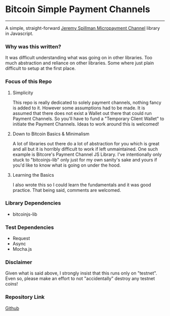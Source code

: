 # Bitcoin Simple Payment Channels
---
A simple, straight-forward [Jeremy Spillman Micropayment Channel](https://lists.linuxfoundation.org/pipermail/bitcoin-dev/2013-April/002433.html) library in Javascript.

### Why was this written?
It was difficult understanding what was going on in other libraries. Too much abstraction and reliance on other libraries. Some where just plain difficult to setup at the first place. 

### Focus of this Repo
1. Simplicity 

   This repo is really dedicated to solely payment channels, nothing fancy is added to it. However some assumptions had to be made. It is assumed that there does not exist a Wallet out there that could run Payment Channels. So you'll have to fund a "Temporary Client Wallet" to initiate the Payment Channels. Ideas to work around this is welcomed!

2. Down to Bitcoin Basics & Minimalism

   A lot of libraries out there do a lot of abstraction for you which is great and all but it is horribly difficult to work if left unmaintained. One such example is Bitcore's Payment Channel JS Library. I've intentionally only stuck to "bitcoinjs-lib" only just for my own sanity's sake and yours if you'd like to know what is going on under the hood. 

3. Learning the Basics

   I also wrote this so I could learn the fundamentals and it was good practice. That being said, comments are welcomed. 
   
### Library Dependencies
- bitcoinjs-lib

### Test Dependencies
- Request 
- Async
- Mocha.js

### Disclaimer
Given what is said above, I strongly insist that this runs only on "testnet". Even so, please make an effort to not "accidentally" destroy any testnet coins!

### Repository Link
[Github](https://github.com/renlord/payment-channels)
